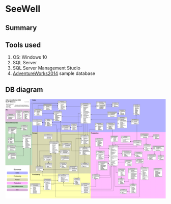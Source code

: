 # SeeWell

## Summary



## Tools used

1. OS: Windows 10
2. SQL Server
3. SQL Server Management Studio
4. [AdventureWorks2014](https://docs.microsoft.com/en-gb/sql/samples/adventureworks-install-configure?view=sql-server-ver15&tabs=ssms) sample database

## DB diagram

![Diagram](img/adventureworks2008_schema.gif)
